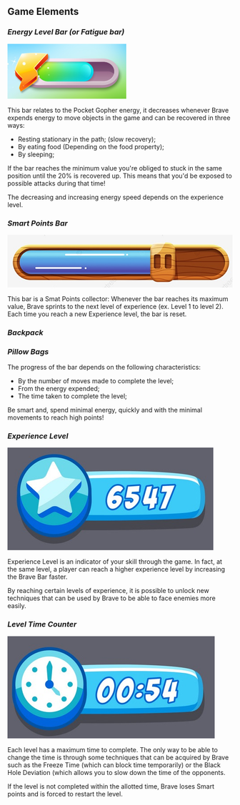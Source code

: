 ## Game Elements

### _Energy Level Bar (or Fatigue bar)_

![oroboros](./img/Energy_Bar_Example.png)

This bar relates to the Pocket Gopher energy, it decreases whenever Brave expends energy to move objects in the game and can be recovered in three ways:
* Resting stationary in the path; (slow recovery);
* By eating food (Depending on the food property);
* By sleeping;

If the bar reaches the minimum value you're obliged to stuck in the same position until the 20% is recovered up. This means that you'd be exposed to possible attacks during that time!

The decreasing and increasing energy speed depends on the experience level.


### _Smart Points Bar_

![oroboros](./img/Story_Points_Bar_Example.jpg)

This bar is a Smat Points collector: Whenever the bar reaches its maximum value, Brave sprints to the next level of experience (ex. Level 1 to level 2). Each time you reach a new Experience level, the bar is reset.

### _Backpack_

### _Pillow Bags_

The progress of the bar depends on the following characteristics:

* By the number of moves made to complete the level;
* From the energy expended;
* The time taken to complete the level;

Be smart and, spend minimal energy, quickly and with the minimal movements to reach high points!


### _Experience Level_

![oroboros](./img/Experience_Level_Example.jpg)

Experience Level is an indicator of your skill through the game. In fact, at the same level, a player can reach a higher experience level by increasing the Brave Bar faster.

By reaching certain levels of experience, it is possible to unlock new techniques that can be used by Brave to be able to face enemies more easily.

### _Level Time Counter_

![oroboros](./img/Time_Counter_Example.jpg)

Each level has a maximum time to complete. The only way to be able to change the time is through some techniques that can be acquired by Brave such as the Freeze Time (which can block time temporarily) or the Black Hole Deviation (which allows you to slow down the time of the opponents.

If the level is not completed within the allotted time, Brave loses Smart points and is forced to restart the level.